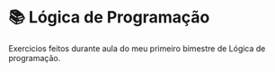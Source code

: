 # 📚 Lógica de Programação
Exercicios feitos durante aula do meu primeiro bimestre de Lógica de programação.

